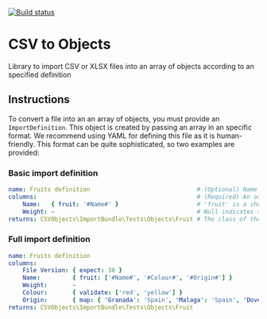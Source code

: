[![Build status](https://circleci.com/gh/j-d/csv-objects.svg?style=shield&circle-token=:circle-token)](https://circleci.com/gh/j-d/csv-objects)

# CSV to Objects

Library to import CSV or XLSX files into an array of objects according to an specified definition

## Instructions

To convert a file into an an array of objects, you must provide an `ImportDefinition`. This object is created by 
passing an array in an specific format. We recommend using YAML for defining this file as it is human-friendly. This 
format can be quite sophisticated, so two examples are provided: 
  
### Basic import definition
 
```yaml
name: Fruits definition                              # (Optional) Name of the import definition
columns:                                             # (Required) An associative array with the headings of the columns in the file that will be imported
    Name:   { fruit: '#Name#' }                      # 'fruit' is a shortname for the object being created for the list (defined below) and #Name# will be the argument passed to the constructor. The hashes indicate that it should replace it with the value on that column                                         
    Weight: ~                                        # Null indicates that it can be ignored
returns: CSVObjects\ImportBundle\Tests\Objects\Fruit # The class of the elements that will be returned 
```

### Full import definition

```yaml
name: Fruits definition                             
columns:
    File Version: { expect: 38 }                                                    # (Optional) Expects indicates that the row value must always be as stated
    Name:         { fruit: ['#Name#', '#Colour#', '#Origin#'] }                     # The constructor now takes three arguments
    Weight:       ~
    Colour:       { validate: ['red', 'yellow'] }                                   # (Optional) Valid values that this column could have
    Origin:       { map: { 'Granada': 'Spain', 'Malaga': 'Spain', 'Dover': 'UK' } } # (Optional) It will apply this alias to the data on this column. If no validate is provided, non-matching values will convert into null
returns: CSVObjects\ImportBundle\Tests\Objects\Fruit
```
